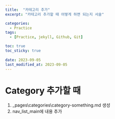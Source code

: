 ```yaml
---
title:  "카테고리 추가"
excerpt: "카테고리 추가할 때 어떻게 하면 되는지 서술"

categories:
  - Practice
tags:
  - [Practice, jekyll, Github, Git]

toc: true
toc_sticky: true
 
date: 2023-09-05
last_modified_at: 2023-09-05
---
```


# Category 추가할 때
1. _pages\categories\category-something.md 생성
2. nav_list_main에 내용 추가